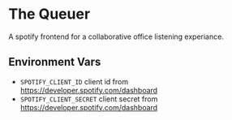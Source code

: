 # The Queuer

A spotify frontend for a collaborative office listening experiance.

## Environment Vars

* `SPOTIFY_CLIENT_ID` client id from https://developer.spotify.com/dashboard
* `SPOTIFY_CLIENT_SECRET` client secret from https://developer.spotify.com/dashboard